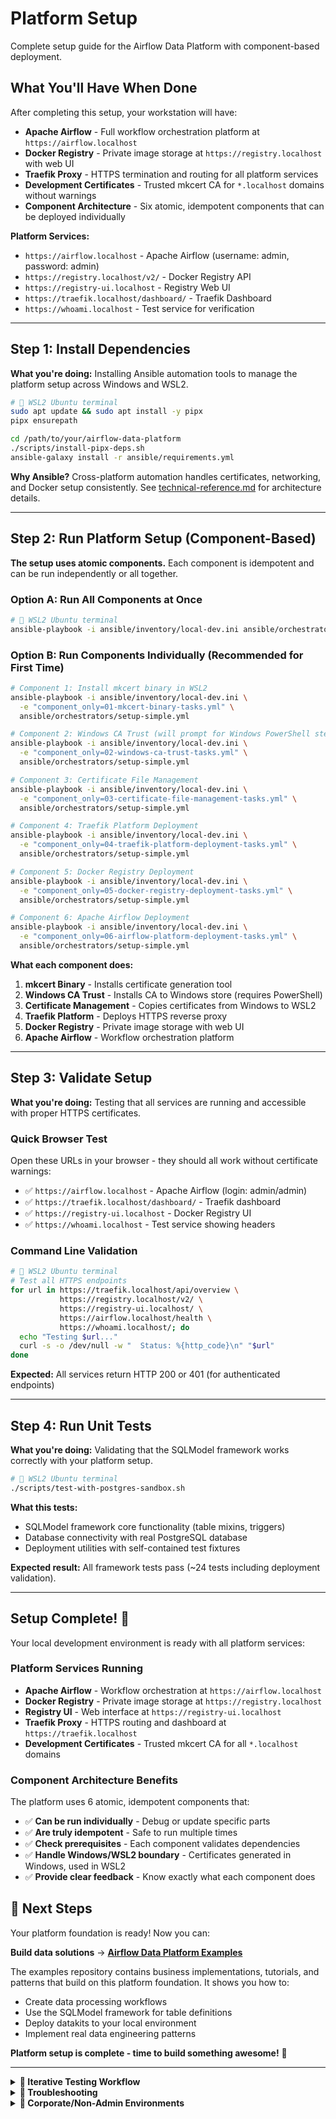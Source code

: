 # Platform Setup

Complete setup guide for the Airflow Data Platform with component-based deployment.

## What You'll Have When Done

After completing this setup, your workstation will have:

- **Apache Airflow** - Full workflow orchestration platform at `https://airflow.localhost`
- **Docker Registry** - Private image storage at `https://registry.localhost` with web UI
- **Traefik Proxy** - HTTPS termination and routing for all platform services
- **Development Certificates** - Trusted mkcert CA for `*.localhost` domains without warnings
- **Component Architecture** - Six atomic, idempotent components that can be deployed individually

**Platform Services:**
- `https://airflow.localhost` - Apache Airflow (username: admin, password: admin)
- `https://registry.localhost/v2/` - Docker Registry API
- `https://registry-ui.localhost` - Registry Web UI
- `https://traefik.localhost/dashboard/` - Traefik Dashboard
- `https://whoami.localhost` - Test service for verification

---

## Step 1: Install Dependencies

**What you're doing:** Installing Ansible automation tools to manage the platform setup across Windows and WSL2.

```bash
# 🐧 WSL2 Ubuntu terminal
sudo apt update && sudo apt install -y pipx
pipx ensurepath

cd /path/to/your/airflow-data-platform
./scripts/install-pipx-deps.sh
ansible-galaxy install -r ansible/requirements.yml
```

**Why Ansible?** Cross-platform automation handles certificates, networking, and Docker setup consistently. See [technical-reference.md](technical-reference.md) for architecture details.

---

## Step 2: Run Platform Setup (Component-Based)

**The setup uses atomic components.** Each component is idempotent and can be run independently or all together.

### Option A: Run All Components at Once

```bash
# 🐧 WSL2 Ubuntu terminal
ansible-playbook -i ansible/inventory/local-dev.ini ansible/orchestrators/setup-simple.yml
```

### Option B: Run Components Individually (Recommended for First Time)

```bash
# Component 1: Install mkcert binary in WSL2
ansible-playbook -i ansible/inventory/local-dev.ini \
  -e "component_only=01-mkcert-binary-tasks.yml" \
  ansible/orchestrators/setup-simple.yml

# Component 2: Windows CA Trust (will prompt for Windows PowerShell steps)
ansible-playbook -i ansible/inventory/local-dev.ini \
  -e "component_only=02-windows-ca-trust-tasks.yml" \
  ansible/orchestrators/setup-simple.yml

# Component 3: Certificate File Management
ansible-playbook -i ansible/inventory/local-dev.ini \
  -e "component_only=03-certificate-file-management-tasks.yml" \
  ansible/orchestrators/setup-simple.yml

# Component 4: Traefik Platform Deployment
ansible-playbook -i ansible/inventory/local-dev.ini \
  -e "component_only=04-traefik-platform-deployment-tasks.yml" \
  ansible/orchestrators/setup-simple.yml

# Component 5: Docker Registry Deployment
ansible-playbook -i ansible/inventory/local-dev.ini \
  -e "component_only=05-docker-registry-deployment-tasks.yml" \
  ansible/orchestrators/setup-simple.yml

# Component 6: Apache Airflow Deployment
ansible-playbook -i ansible/inventory/local-dev.ini \
  -e "component_only=06-airflow-platform-deployment-tasks.yml" \
  ansible/orchestrators/setup-simple.yml
```

**What each component does:**
1. **mkcert Binary** - Installs certificate generation tool
2. **Windows CA Trust** - Installs CA to Windows store (requires PowerShell)
3. **Certificate Management** - Copies certificates from Windows to WSL2
4. **Traefik Platform** - Deploys HTTPS reverse proxy
5. **Docker Registry** - Private image storage with web UI
6. **Apache Airflow** - Workflow orchestration platform

---

## Step 3: Validate Setup

**What you're doing:** Testing that all services are running and accessible with proper HTTPS certificates.

### Quick Browser Test
Open these URLs in your browser - they should all work without certificate warnings:

- ✅ `https://airflow.localhost` - Apache Airflow (login: admin/admin)
- ✅ `https://traefik.localhost/dashboard/` - Traefik dashboard
- ✅ `https://registry-ui.localhost` - Docker Registry UI
- ✅ `https://whoami.localhost` - Test service showing headers

### Command Line Validation

```bash
# 🐧 WSL2 Ubuntu terminal
# Test all HTTPS endpoints
for url in https://traefik.localhost/api/overview \
           https://registry.localhost/v2/ \
           https://registry-ui.localhost/ \
           https://airflow.localhost/health \
           https://whoami.localhost/; do
  echo "Testing $url..."
  curl -s -o /dev/null -w "  Status: %{http_code}\n" "$url"
done
```

**Expected:** All services return HTTP 200 or 401 (for authenticated endpoints)

---

## Step 4: Run Unit Tests

**What you're doing:** Validating that the SQLModel framework works correctly with your platform setup.

```bash
# 🐧 WSL2 Ubuntu terminal
./scripts/test-with-postgres-sandbox.sh
```

**What this tests:**
- SQLModel framework core functionality (table mixins, triggers)
- Database connectivity with real PostgreSQL database
- Deployment utilities with self-contained test fixtures

**Expected result:** All framework tests pass (~24 tests including deployment validation).

---

## Setup Complete! 🎉

Your local development environment is ready with all platform services:

### Platform Services Running
- **Apache Airflow** - Workflow orchestration at `https://airflow.localhost`
- **Docker Registry** - Private image storage at `https://registry.localhost`
- **Registry UI** - Web interface at `https://registry-ui.localhost`
- **Traefik Proxy** - HTTPS routing and dashboard at `https://traefik.localhost`
- **Development Certificates** - Trusted mkcert CA for all `*.localhost` domains

### Component Architecture Benefits
The platform uses 6 atomic, idempotent components that:
- ✅ **Can be run individually** - Debug or update specific parts
- ✅ **Are truly idempotent** - Safe to run multiple times
- ✅ **Check prerequisites** - Each component validates dependencies
- ✅ **Handle Windows/WSL2 boundary** - Certificates generated in Windows, used in WSL2
- ✅ **Provide clear feedback** - Know exactly what each component does

## 🚀 Next Steps

Your platform foundation is ready! Now you can:

**Build data solutions** → **[Airflow Data Platform Examples](https://github.com/Troubladore/airflow-data-platform-examples)**

The examples repository contains business implementations, tutorials, and patterns that build on this platform foundation. It shows you how to:
- Create data processing workflows
- Use the SQLModel framework for table definitions
- Deploy datakits to your local environment
- Implement real data engineering patterns

**Platform setup is complete - time to build something awesome!** 🎉

---

<details>
<summary><strong>🧪 Iterative Testing Workflow</strong></summary>

For repeated testing and development cycles:

**Clean environment between tests:**
```bash
./scripts/teardown.sh    # Choose option 1 (keeps certificates for speed)
# Make your changes
ansible-playbook -i ansible/inventory/local-dev.ini ansible/site.yml --ask-become-pass
```

**Quick validation after changes:**
```bash
curl -k https://registry.localhost/v2/_catalog
curl -k https://traefik.localhost/api/http/services
```

**Component-specific teardown:**
```bash
./scripts/teardown-layer2.sh          # Layer 2 components only
./layer3-warehouses/scripts/teardown-layer3.sh  # Layer 3 components only
```
</details>

<details>
<summary><strong>🚨 Troubleshooting</strong></summary>

**"Permission Denied" on Windows tasks**
- Expected for non-admin users
- Manually add to `C:\Windows\System32\drivers\etc\hosts`:
  ```
  127.0.0.1 registry.localhost
  127.0.0.1 traefik.localhost
  ```

**"Docker not found in WSL2"**
- Enable Docker Desktop WSL2 integration: Settings → Resources → WSL Integration
- Restart WSL2: `wsl --shutdown` then reopen terminal

**"Certificate errors" or HTTPS warnings**
- Ensure Component 2 completed successfully (Windows CA trust)
- Check certificates exist: `ls ~/.local/share/certs/`
- Verify certificate domains: `openssl x509 -in ~/.local/share/certs/dev-localhost-wild.crt -text | grep DNS`
- Clear browser cache (especially Brave browser)
- Re-run Component 3 to sync certificates from Windows

**Services not responding**
- Check containers are running: `docker ps`
- View detailed logs:
  ```bash
  docker compose -f ~/platform-services/traefik/docker-compose.yml logs -f
  ```
- Test manual connectivity:
  ```bash
  curl -k https://registry.localhost/v2/_catalog
  curl -k https://traefik.localhost/api/http/services
  ```

**Traefik not routing to service (404 errors)**
- Check if router is detected: `curl -s http://localhost:8080/api/http/routers | grep service_name`
- Verify container labels: `docker inspect container_name | grep traefik`
- Check for "too many services" error in Traefik logs: `docker logs traefik | grep ERR`
- Solution: Ensure service names are explicitly defined in labels
- Restart Traefik to clear cache: `docker restart traefik`

**🚨 CRITICAL: Wrong Docker Compose Configuration**
**Symptom**: HTTPS certificate errors when accessing services, registry logs showing "open /certs/cert.pem: no such file or directory"

**Root Cause**: Using static `prerequisites/traefik-registry/docker-compose.yml` instead of Ansible-generated platform services

**Solution**:
1. Stop incorrect services: `docker compose -f /path/to/airflow-data-platform/prerequisites/traefik-registry/docker-compose.yml down`
2. Use proper platform services: `cd ~/platform-services/traefik && docker compose up -d`
3. Verify: `curl -k https://traefik.localhost` should work

**Prevention**: Always use Ansible-generated services (`~/platform-services/traefik/`) which properly mount WSL2 certificates from `~/.local/share/certs/`. The static prerequisite files are templates only.

**🚨 Docker Desktop Proxy Issues**
**Symptom**: Timeout errors when pulling from registry.localhost: "proxyconnect tcp: dial tcp 192.168.65.1:3128: i/o timeout"

**Root Cause**: Docker Desktop has a proxy configured but *.localhost domains aren't in the bypass list

**Solution**:
1. Open Docker Desktop → Settings → Resources → Proxies
2. In "Bypass proxy settings for these hosts & domains" add:
   ```
   localhost,*.localhost,127.0.0.1,registry.localhost,traefik.localhost,airflow.localhost
   ```
3. Click "Apply & restart"
4. Re-run validation

**Note**: This is common in corporate environments or when Docker Desktop auto-detects Windows proxy settings. The platform setup now detects this and prompts you to fix it.
</details>

<details>
<summary><strong>🏢 Corporate/Non-Admin Environments</strong></summary>

**What works automatically (no admin needed):**
- Install Scoop package manager
- Install mkcert via Scoop
- Generate and install development certificates
- Deploy all Docker services

**What requires admin (or corporate tools):**
- Updating Windows hosts file

**If Ansible can't update hosts file:**
1. Use your organization's host management tool, OR
2. Manually add as Administrator:
   ```
   127.0.0.1 registry.localhost
   127.0.0.1 traefik.localhost
   ```
3. Re-run validation: `ansible-playbook -i ansible/inventory/local-dev.ini ansible/validate-all.yml --ask-become-pass`

**Tip:** To avoid password prompts entirely, set up passwordless sudo:
```bash
sudo visudo  # Add this line: your_username ALL=(ALL) NOPASSWD:ALL
```
</details>
